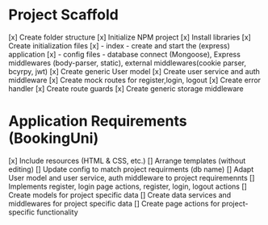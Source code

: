 # Project Scaffold

[x] Create folder structure
[x] Initialize NPM project
[x] Install libraries
[x] Create initialization files
[x] - index - create and start the (express) application
[x] - config files - database connect (Mongoose), Express middlewares (body-parser, static), external middlewares(cookie parser, bcyrpy, jwt)
[x] Create generic User model
[x] Create user service and auth middleware
[x] Create mock routes for register,login, logout
[x] Create error handler
[x] Create route guards
[x] Create generic storage middleware

# Application Requirements (BookingUni)

[x] Include resources (HTML & CSS, etc.)
[] Arrange templates (without editing)
[] Update config to match project requirments (db name)
[] Adapt User model and user service, auth middleware to project requiremennts 
[] Implements register, login page actions, register, login, logout actions
[] Create models for project specific data
[] Create data services and middlewares for project specific data
[] Create page actions for project-specific functionality